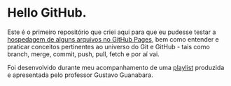 # Hello GitHub.
 Este é o primeiro repositório que criei aqui para que eu pudesse testar a [hospedagem de alguns arquivos no GitHub Pages](https://michelelozada.github.io/commit-inicial/),  bem como entender e praticar conceitos pertinentes ao universo do Git e GitHub - tais como branch, merge, commit, push, pull, fetch e por aí vai. 
  
  Foi desenvolvido durante meu acompanhamento de uma [playlist](https://www.youtube.com/playlist?list=PLHz_AreHm4dm7ZULPAmadvNhH6vk9oNZA) produzida e apresentada pelo professor Gustavo Guanabara.
